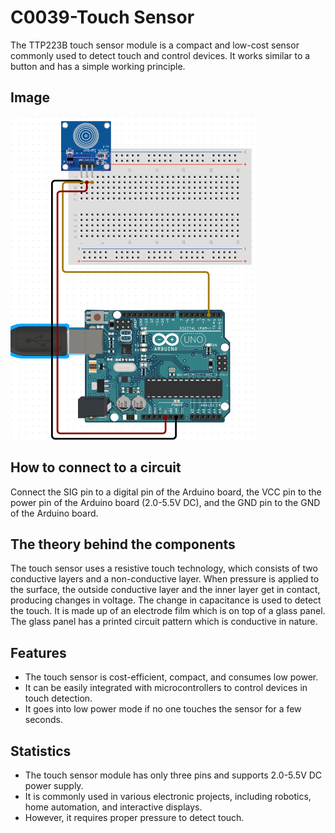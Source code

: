 # C0039-Touch Sensor

The TTP223B touch sensor module is a compact and low-cost sensor commonly used to detect touch and control devices. It works similar to a button and has a simple working principle.

## Image

![IMG](IMG/IMG.png)

## How to connect to a circuit

Connect the SIG pin to a digital pin of the Arduino board, the VCC pin to the power pin of the Arduino board (2.0-5.5V DC), and the GND pin to the GND of the Arduino board.

## The theory behind the components

The touch sensor uses a resistive touch technology, which consists of two conductive layers and a non-conductive layer. When pressure is applied to the surface, the outside conductive layer and the inner layer get in contact, producing changes in voltage. The change in capacitance is used to detect the touch. It is made up of an electrode film which is on top of a glass panel. The glass panel has a printed circuit pattern which is conductive in nature.

## Features

- The touch sensor is cost-efficient, compact, and consumes low power. 
- It can be easily integrated with microcontrollers to control devices in touch detection.
- It goes into low power mode if no one touches the sensor for a few seconds.

## Statistics

- The touch sensor module has only three pins and supports 2.0-5.5V DC power supply. 
- It is commonly used in various electronic projects, including robotics, home automation, and interactive displays. 
- However, it requires proper pressure to detect touch.
